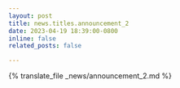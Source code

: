 ```yaml
---
layout: post 
title: news.titles.announcement_2
date: 2023-04-19 18:39:00-0800
inline: false
related_posts: false

---
```


{% translate_file _news/announcement_2.md %}
